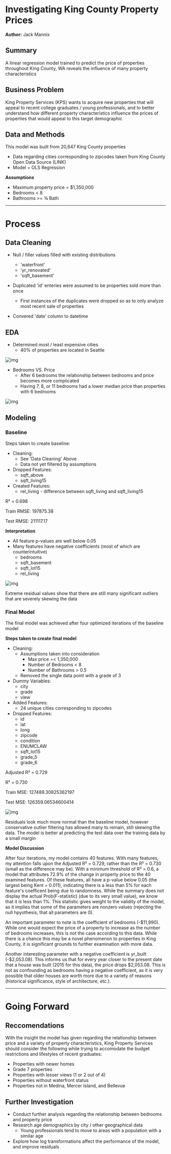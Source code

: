 # Investigating King County Property Prices 

**Author:** Jack Mannix

## Summary 

A linear regression model trained to predict the price of properties throughout  King County, WA reveals the influence of many property characteristics 


## Business Problem 

King Property Services (KPS)  wants to acquire new properties that will appeal to recent college graduates / young professionals, and to better understand how different property characteristics influence the prices of properties that would appeal to this target demographic 

## Data and Methods 

This model was built from 20,647 King County properties  
- Data regarding cities corresponding to zipcodes taken from King County Open Data Source (LINK)
- Model = OLS Regression 

**Assumptions**
- Maximum property price = $1,350,000
- Bedrooms < 8  
- Bathrooms >=  ¾ Bath

---------------------------------------------------------------

# Process 

## Data Cleaning 

- Null / filler values filled with existing distributions 
    - 'waterfront'
    - 'yr_renovated'
    - 'sqft_basement'

- Duplicated 'id' enteries were assumed to be properties sold more than once
    - First instances of the duplicates were dropped so as to only analyze most recent sale of properties 
    
- Convered 'date' column to datetime

## EDA

- Determined most / least expensive cities 
    - 40% of properties are located in Seattle 

![img](./images/cities.png) 

- Bedrooms VS. Price
    - After 6 bedrooms the relationship between bedrooms and price becomes more complicated
    - Having 7, 8, or 11 bedrooms had a lower median price than properties with 6 bedrooms 

![img](./images/bedrooms.png)

## Modeling 

### Baseline 

Steps taken to create baseline:
- Cleaning:
    - See 'Data Cleaning' Above
    - Data not yet filtered by assumptions 
- Dropped Features:
    - sqft_above
    - sqft_living15
- Created Features:
    - rel_living - difference between sqft_living and sqft_living15

R² = 0.698
<p> Train RMSE: 197875.38</p>
<p>Test RMSE: 211117.17</p>

**Interpretation**
- All feature p-values are well below 0.05
- Many features have negative coefficients (most of which are counterintuitive) 
    - bedrooms
    - sqft_basement
    - sqft_lot15
    - rel_living

![img](./images/baseline_qq)

Extreme residual values show that there are still many significant outliers that are severely skewing the data 


### Final Model 
The final model was achieved after four optimized iterations of the baseline model 

**Steps taken to create final model**
- Cleaning: 
    - Assumptions taken into consideration
        - Max price =< 1,350,000
        - Number of Bedrooms < 8
        - Number of Bathrooms > 0.5
    - Removed the single data point with a grade of 3
- Dummy Variables:
    - city
    - grade
    - view
- Added Features:
    - 24 unique cities corresponding to zipcodes  
- Dropped Features:
    - id
    - lat
    - long
    - zipcode
    - condition
    - ENUMCLAW
    - sqft_lot15
    - grade_5
    - grade_6
    
<p>Adjusted R² = 0.729 </p>
<p>R² = 0.730 </p> 
<p>Train MSE: 127489.30825362197</p> 
<p>Test MSE: 126359.06534600414</p>

![img](./images/final_qq)

Residuals look much more normal than the baseline model, however conservative outlier filtering has allowed many to remain, still skewing the data. The model is better at predicting the test data over the training data by a small margin 

**Model Discussion**

<p>After four iterations, my model contains 40 features. With many features, my attention falls upon the Adjusted R² = 0.729, rather than the R² = 0.730 (small as the difference may be). With a minimum threshold of R² = 0.6, a model that attributes 72.9% of the change in property price to the 40 examined features. Of these features, all have a p-value below 0.05 (the largest being Kent = 0.011), indicating there is a less than 5% for each feature's coefficent being due to randomness. While the summary does not display the actual Prob(F-statistic) (due to its very small value), we know that it is less than 1%. This statistic gives weight to the validity of the model, as it implies that some of the parameters are nonzero values (rejecting the null hpyothesis, that all parameters are 0).</p>

<p>An important parameter to note is the coefficient of bedrooms (-$11,990). While one would expect the price of a property to increase as the number of bedrooms increases, this is not the case according to this data. While there is a chance this may be a novel phenomenon to properties in King County, it is significant grounds to further examination with more data.</p>

<p>Another interesting parameter with a negative coefficient is yr_built (-$2,053.08). This informs us that for every year closer to the present date that a house was built (2015 for this data), the price drops $2,053.08. This is not as confounding as bedrooms having a negative coefficient, as it is very possible that older houses are worth more due to a variety of reasons (historical significance, style of architecture, etc.).</p>
 

---------------------------------------------------------------

# Going Forward

## Reccomendations 
With the insight the model has given regarding the relationship between price and a variety of property characteristics, King Property Services should consider the following while trying to accomodate the budget restrictions and lifestyles of recent graduates:

- Properties with newer homes 
- Grade 7 properties 
- Properties with lesser views (1 or 2 out of 4)
- Properties without waterfront status
- Properties not in Medina, Mercer Island, and Bellevue

## Further Investigation 

- Conduct further analysis regarding the relationship between bedrooms and property price 
- Research age demographics by city / other geographical data
    - Young professionals tend to move to areas with a population with a similar age
- Explore how log transformations affect the performance of the model, and improve residuals 










